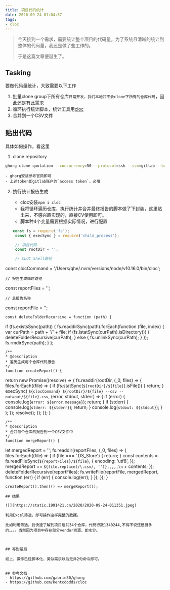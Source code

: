 ```yaml
---
title: 项目代码统计
date: 2020-09-24 01:04:57
tags:
- cloc
---
```

> 今天接到一个需求，需要统计整个项目的代码量，为了系统且清晰的统计到整体的代码量，我还是做了些工作的。
> 
> 于是这篇文章便诞生了。

## Tasking
要做代码量统计，大致需要以下工作

1. 批量clone group下所有仓库`日常开发，我们本地并不会clone下所有的仓库代码`，因此还是有此需求
2. 循环执行统计脚本，统计工具用[cloc](https://github.com/kentcdodds/cloc)
3. 合并到一个CSV文件

## 贴出代码

具体如何操作，看这里

1. clone repository
```sh
ghorg clone quotation --concurrency=50 --protocol=ssh --scm=gitlab --base-url=https://gitlab.xpaas.lenovo.com --token=CP-SevCew54pjq_JnuDb
```

	- ghorg安装参考官网即可
	- 上述token即gitlab账户的`access token`，必填

2. 执行统计报告生成
   - cloc安装`npm i cloc`
   - 我将循环遍历仓库，执行统计并合并最终报告的脚本做了下封装，这里贴出来，不感兴趣实现的，直接CV使用即可。
   	- 脚本种4个变量需要根据实际情况，进行配置
   
   ```javascript
   const fs = require('fs');
    const { execSync } = require('child_process');

	// 项目代码
	const rootDir = '';

	// CLOC Shell路径
const clocCommand = '/Users/qhe/.nvm/versions/node/v10.16.0/bin/cloc';

	// 报告生成临时路径
const reportFiles = '';

	// 总报告名称
const reportFile = '';

	const deleteFolderRecursive = function (path) {
  if (fs.existsSync(path)) {
    fs.readdirSync(path).forEach(function (file, index) {
      var curPath = path + '/' + file;
      if (fs.lstatSync(curPath).isDirectory()) {
        deleteFolderRecursive(curPath);
      } else {
        fs.unlinkSync(curPath);
      }
    });
    fs.rmdirSync(path);
  }
};

	/**
 	* @description
 	* 遍历生成每个仓库代码报告
 	*/
	function createReport() {
  return new Promise((resolve) => {
    fs.readdir(rootDir, (_0, files) => {
      files.forEach((file) => {
        if (fs.statSync(`${rootDir}/${file}`).isFile()) {
          return;
        }
        execSync(
          `${clocCommand} ${rootDir}/${file} --csv --out=out/${file}.csv`,
          (error, stdout, stderr) => {
            if (error) {
              console.log(`error: ${error.message}`);
              return;
            }
            if (stderr) {
              console.log(`stderr: ${stderr}`);
              return;
            }
            console.log(`stdout: ${stdout}`);
          }
        );
      });
      resolve();
    });
  });
}

	/**
 	* @description
 	* 合并每个仓库的报告到一个CSV文件中
 	*/
	function mergeReport() {
  let mergedReport = '';
  fs.readdir(reportFiles, (_0, files) => {
    files.forEach((file) => {
      if (file === '.DS_Store') {
        return;
      }
      const contents = fs.readFileSync(`${reportFiles}/${file}`, {
        encoding: 'utf8',
      });
      mergedReport += `${file.replace(/\.csv/, '')},,,,,\n` + contents;
    });
    deleteFolderRecursive(reportFiles);
    fs.writeFile(reportFile, mergedReport, function (err) {
      if (err) {
        console.log(err);
      }
    });
  });
}

	createReport().then(() => mergeReport());

   ```
## 结果

![](https://static.1991421.cn/2020/2020-09-24-011351.jpeg)

利用Excel筛选，即可操作这样完整的数据。

比如利用筛选，我快速了解到项目组共34个仓库，代码行数1340244,不得不说还是挺多的。。。。当然因为项目中存在部分vendor资源，即水分。



## 写到最后

 如上，操作已经脚本化，类似需求以后无非2句命令即可。


## 参考文档
- https://github.com/gabrie30/ghorg
- https://github.com/kentcdodds/cloc